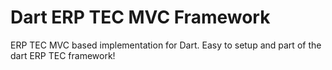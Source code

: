 # Dart ERP TEC MVC Framework

ERP TEC MVC based implementation for Dart. Easy to setup and part of the dart ERP TEC framework!
